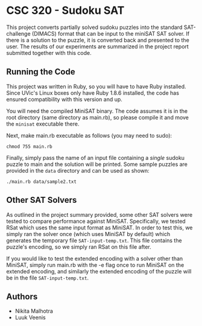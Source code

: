 # CSC 320 - Sudoku SAT

This project converts partially solved sudoku puzzles into the standard
SAT-challenge (DIMACS) format that can be input to the miniSAT SAT solver.
If there is a solution to the puzzle, it is converted back and presented
to the user. The results of our experiments are summarized in the project
report submitted together with this code.

## Running the Code

This project was written in Ruby, so you will have to have Ruby installed.
Since UVic's Linux boxes only have Ruby 1.8.6 installed, the code has ensured
compatibility with this version and up.

You will need the compiled MiniSAT binary. The code assumes it is in the root
directory (same directory as main.rb), so please compile it and move the
`minisat` executable there.

Next, make main.rb executable as follows (you may need to sudo):
```
chmod 755 main.rb
```
Finally, simply pass the name of an input file containing a *single* sudoku
puzzle to main and the solution will be printed. Some sample puzzles are
provided in the `data` directory and can be used as shown:
```
./main.rb data/sample2.txt
```

## Other SAT Solvers

As outlined in the project summary provided, some other SAT solvers were
tested to compare performance against MiniSAT. Specifically, we tested RSat
which uses the same input format as MiniSAT. In order to test this, we simply
ran the solver once (which uses MiniSAT by default) which generates the
temporary file `SAT-input-temp.txt`. This file contains the puzzle's encoding,
so we simply ran RSat on this file after.

If you would like to test the extended encoding with a solver other than
MiniSAT, simply run main.rb with the -e flag once to run MiniSAT on the
extended encoding, and similarly the extended encoding of the puzzle will be in
the file `SAT-input-temp.txt`.

## Authors

- Nikita Malhotra
- Luuk Veenis
